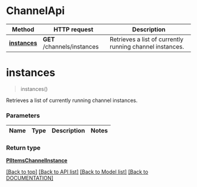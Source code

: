 # ChannelApi

Method | HTTP request | Description
------------ | ------------- | -------------
[**instances**](ChannelApi.md#instances) | **GET** /channels/instances | Retrieves a list of currently running channel instances.


# **instances**
> instances()

Retrieves a list of currently running channel instances.

### Parameters

Name | Type | Description | Notes
------------- | ------------- | ------------- | -------------


### Return type

[**PIItemsChannelInstance**](../models/PIItemsChannelInstance.md)

[[Back to top]](#) [[Back to API list]](../../DOCUMENTATION.md#documentation-for-api-endpoints) [[Back to Model list]](../../DOCUMENTATION.md#documentation-for-models) [[Back to DOCUMENTATION]](../../DOCUMENTATION.md)
